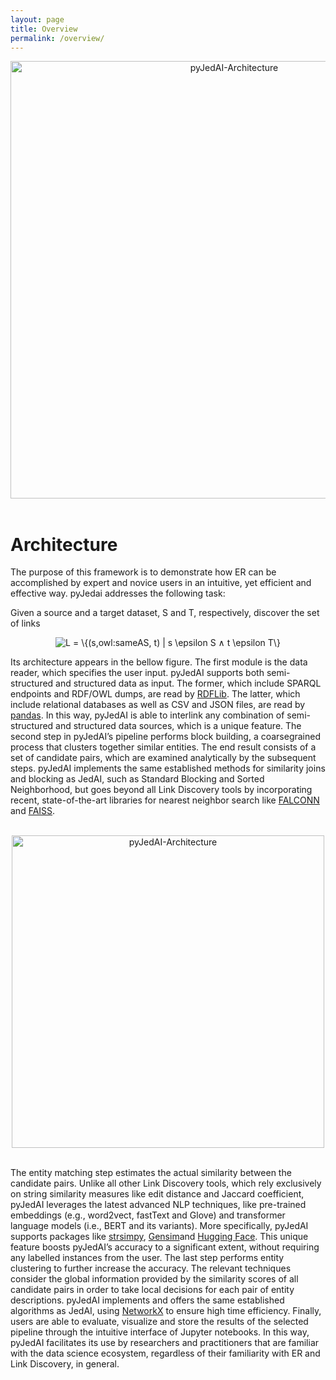 ```yaml
---
layout: page
title: Overview
permalink: /overview/
---
```



<div align="center">
<img src="https://github.com/Nikoletos-K/pyJedAI/blob/main/documentation/3DERslide.png?raw=true?raw=true" alt="pyJedAI-Architecture" width="700"/>

</div>

<br>

# Architecture

The purpose of this framework is to demonstrate how ER can be accomplished by expert and novice users in an intuitive, yet efficient and effective way. pyJedai addresses the following task:

Given a source and a target dataset, S and T, respectively, discover the set of links

<p align="center"><img align="center" src="https://i.upmath.me/svg/L%20%3D%20%5C%7B(s%2Cowl%3AsameAS%2C%20t)%20%7C%20s%20%5Cepsilon%20S%20%E2%88%A7%20t%20%5Cepsilon%20T%5C%7D" alt="L = \{(s,owl:sameAS, t) | s \epsilon S ∧ t \epsilon T\}" /></p>

Its architecture appears in the bellow figure. The first module is the data reader, which specifies the user input. pyJedAI supports both semi-structured and structured data as input. The former, which include SPARQL endpoints and RDF/OWL dumps, are read by <a href="https://rdflib.dev">RDFLib</a>. The latter, which include relational databases as well as CSV and JSON files, are read by <a href="https://pandas.pydata.org">pandas</a>. In this way, pyJedAI is able to interlink any combination of semi-structured and structured data sources, which is a unique feature.  The second step in pyJedAI’s pipeline performs block building, a coarsegrained process that clusters together similar entities. The end result consists of a set of candidate pairs, which are examined analytically by the subsequent steps. pyJedAI implements the same established methods for similarity joins and blocking as JedAI, such as Standard Blocking and Sorted Neighborhood, but goes beyond all Link Discovery tools by incorporating recent, state-of-the-art libraries for nearest neighbor search like <a href="https://falconn-lib.org">FALCONN</a> and <a href="https://github.com/facebookresearch/faiss">FAISS</a>.

<br>

<div align="center">
<img align="center" src="https://github.com/Nikoletos-K/pyJedAI/blob/main/documentation/demo-architecture.png?raw=true?raw=true" alt="pyJedAI-Architecture" width="500"/>
</div>

<br>

 The entity matching step estimates the actual similarity between the candidate pairs. Unlike all other Link Discovery tools, which rely exclusively on string similarity measures like edit distance and Jaccard coefficient, pyJedAI leverages the latest advanced NLP techniques, like pre-trained embeddings (e.g., word2vect, fastText and Glove) and transformer language models (i.e., BERT and its variants). More specifically, pyJedAI supports packages like <a href="https://github.com/luozhouyang/python-string-similarity">strsimpy</a>, <a href="https://radimrehurek.com/gensim/">Gensim</a>and <a href="https://huggingface.co">Hugging Face</a>. This unique feature boosts pyJedAI’s accuracy to a significant extent, without requiring any labelled instances from the user. The last step performs entity clustering to further increase the accuracy. The relevant techniques consider the global information provided by the similarity scores of all candidate pairs in order to take local decisions for each pair of entity descriptions. pyJedAI implements and offers the same established algorithms as JedAI, using <a href="https://networkx.org">NetworkX</a> to ensure high time efficiency. Finally, users are able to evaluate, visualize and store the results of the selected pipeline through the intuitive interface of Jupyter notebooks. In this way, pyJedAI facilitates its use by researchers and practitioners that are familiar with the data science ecosystem, regardless of their familiarity with ER and Link
Discovery, in general.

